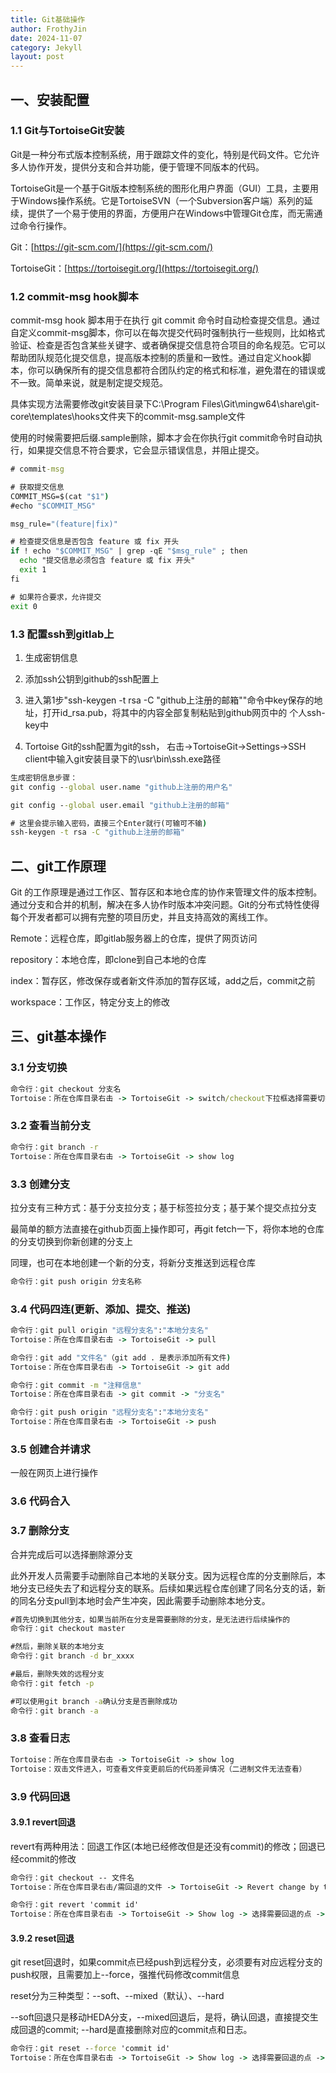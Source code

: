 ```yaml
---
title: Git基础操作
author: FrothyJin
date: 2024-11-07
category: Jekyll
layout: post
---
```


## 一、安装配置

### 1.1 Git与TortoiseGit安装

Git是一种分布式版本控制系统，用于跟踪文件的变化，特别是代码文件。它允许多人协作开发，提供分支和合并功能，便于管理不同版本的代码。

TortoiseGit是一个基于Git版本控制系统的图形化用户界面（GUI）工具，主要用于Windows操作系统。它是TortoiseSVN（一个Subversion客户端）系列的延续，提供了一个易于使用的界面，方便用户在Windows中管理Git仓库，而无需通过命令行操作。

Git：[https://git-scm.com/](https://git-scm.com/)

TortoiseGit：[https://tortoisegit.org/](https://tortoisegit.org/)

### 1.2 commit-msg hook脚本

commit-msg hook 脚本用于在执行 git commit 命令时自动检查提交信息。通过自定义commit-msg脚本，你可以在每次提交代码时强制执行一些规则，比如格式验证、检查是否包含某些关键字、或者确保提交信息符合项目的命名规范。它可以帮助团队规范化提交信息，提高版本控制的质量和一致性。通过自定义hook脚本，你可以确保所有的提交信息都符合团队约定的格式和标准，避免潜在的错误或不一致。简单来说，就是制定提交规范。

具体实现方法需要修改git安装目录下C:\Program Files\Git\mingw64\share\git-core\templates\hooks文件夹下的commit-msg.sample文件

使用的时候需要把后缀.sample删除，脚本才会在你执行git commit命令时自动执行，如果提交信息不符合要求，它会显示错误信息，并阻止提交。

``` cmd
# commit-msg

# 获取提交信息
COMMIT_MSG=$(cat "$1")
#echo "$COMMIT_MSG"

msg_rule="(feature|fix)"

# 检查提交信息是否包含 feature 或 fix 开头
if ! echo "$COMMIT_MSG" | grep -qE "$msg_rule" ; then
  echo "提交信息必须包含 feature 或 fix 开头"
  exit 1
fi

# 如果符合要求，允许提交
exit 0
```

### 1.3 配置ssh到gitlab上

1. 生成密钥信息

1. 添加ssh公钥到github的ssh配置上

1. 进入第1步"ssh-keygen -t rsa -C "github上注册的邮箱""命令中key保存的地址，打开id_rsa.pub，将其中的内容全部复制粘贴到github网页中的
个人ssh-key中

1. Tortoise Git的ssh配置为git的ssh， 右击->TortoiseGit->Settings->SSH client中输入git安装目录下的\usr\bin\ssh.exe路径

``` cmd
生成密钥信息步骤：
git config --global user.name "github上注册的用户名"

git config --global user.email "github上注册的邮箱"

# 这里会提示输入密码，直接三个Enter就行(可输可不输)
ssh-keygen -t rsa -C "github上注册的邮箱"               
```

## 二、git工作原理

Git 的工作原理是通过工作区、暂存区和本地仓库的协作来管理文件的版本控制。通过分支和合并的机制，解决在多人协作时版本冲突问题。Git的分布式特性使得每个开发者都可以拥有完整的项目历史，并且支持高效的离线工作。

Remote：远程仓库，即gitlab服务器上的仓库，提供了网页访问

repository：本地仓库，即clone到自己本地的仓库

index：暂存区，修改保存或者新文件添加的暂存区域，add之后，commit之前

workspace：工作区，特定分支上的修改

## 三、git基本操作

### 3.1 分支切换

``` cmd
命令行：git checkout 分支名
Tortoise：所在仓库目录右击 -> TortoiseGit -> switch/checkout下拉框选择需要切换的分支名，也可以切换到某个tag或者commit提交点
```

### 3.2 查看当前分支

``` cmd
命令行：git branch -r
Tortoise：所在仓库目录右击 -> TortoiseGit -> show log
```

### 3.3 创建分支

拉分支有三种方式：基于分支拉分支；基于标签拉分支；基于某个提交点拉分支

最简单的额方法直接在github页面上操作即可，再git fetch一下，将你本地的仓库的分支切换到你新创建的分支上

同理，也可在本地创建一个新的分支，将新分支推送到远程仓库

``` cmd
命令行：git push origin 分支名称
```

### 3.4 代码四连(更新、添加、提交、推送)

``` cmd
命令行：git pull origin "远程分支名":"本地分支名" 
Tortoise：所在仓库目录右击 -> TortoiseGit -> pull

命令行：git add "文件名"（git add . 是表示添加所有文件)
Tortoise：所在仓库目录右击 -> TortoiseGit -> git add

命令行：git commit -m "注释信息"
Tortoise：所在仓库目录右击 -> git commit -> "分支名"

命令行：git push origin "远程分支名":"本地分支名"
Tortoise：所在仓库目录右击 -> TortoiseGit -> push
```

### 3.5 创建合并请求

一般在网页上进行操作

### 3.6 代码合入

### 3.7 删除分支

合并完成后可以选择删除源分支

此外开发人员需要手动删除自己本地的关联分支。因为远程仓库的分支删除后，本地分支已经失去了和远程分支的联系。后续如果远程仓库创建了同名分支的话，新的同名分支pull到本地时会产生冲突，因此需要手动删除本地分支。

``` cmd
#首先切换到其他分支，如果当前所在分支是需要删除的分支，是无法进行后续操作的
命令行：git checkout master

#然后，删除关联的本地分支
命令行：git branch -d br_xxxx

#最后，删除失效的远程分支
命令行：git fetch -p

#可以使用git branch -a确认分支是否删除成功
命令行：git branch -a
```

### 3.8 查看日志

``` cmd
Tortoise：所在仓库目录右击 -> TortoiseGit -> show log
Tortoise：双击文件进入，可查看文件变更前后的代码差异情况（二进制文件无法查看）
```

### 3.9 代码回退

#### 3.9.1 revert回退

revert有两种用法：回退工作区(本地已经修改但是还没有commit)的修改；回退已经commit的修改

``` cmd
命令行：git checkout -- 文件名
Tortoise：所在仓库目录右击/需回退的文件 -> TortoiseGit -> Revert change by this commit

命令行：git revert 'commit id'
Tortoise：所在仓库目录右击 -> TortoiseGit -> Show log -> 选择需要回退的点 -> 右击 -> Revert change by this commit
```

#### 3.9.2 reset回退

git reset回退时，如果commit点已经push到远程分支，必须要有对应远程分支的push权限，且需要加上--force，强推代码修改commit信息

reset分为三种类型：--soft、--mixed（默认）、--hard

--soft回退只是移动HEDA分支，--mixed回退后，是将，确认回退，直接提交生成回退的commit; --hard是直接删除对应的commit点和日志。

``` cmd
命令行：git reset --force 'commit id'
Tortoise：所在仓库目录右击 -> TortoiseGit -> Show log -> 选择需要回退的点 -> 右击 -> Reset"分支名" to this commit
```